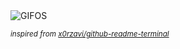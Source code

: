 <div align="justify">
<picture>
    <source media="(prefers-color-scheme: dark)" srcset="https://i.ibb.co/4dgQmmP/output-gif.gif">
    <source media="(prefers-color-scheme: light)" srcset="https://i.ibb.co/4dgQmmP/output-gif.gif">
    <img alt="GIFOS" src="https://i.ibb.co/4dgQmmP/output-gif.gif">
</picture>

<sub><i>inspired from [x0rzavi/github-readme-terminal](https://github.com/x0rzavi/github-readme-terminal)</i></sub>

</div>

<!-- Image deletion URL: https://ibb.co/VmpKjj2/5a0f2b6420c2ef8872b72a4860b7b9be -->